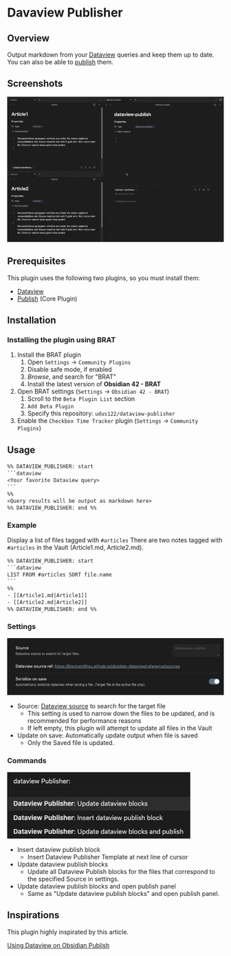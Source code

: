 # Davaview Publisher

## Overview

Output markdown from your [Dataview](https://blacksmithgu.github.io/obsidian-dataview) queries and keep them up to date.
You can also be able to [publish](https://obsidian.md/publish) them.

## Screenshots

![screenshot](assets/demo.gif)

## Prerequisites

This plugin uses the following two plugins, so you must install them:

- [Dataview](https://blacksmithgu.github.io/obsidian-dataview)
- [Publish](https://obsidian.md/publish) (Core Plugin)

## Installation

### Installing the plugin using BRAT

1. Install the BRAT plugin
    1. Open `Settings` -> `Community Plugins`
    2. Disable safe mode, if enabled
    3. *Browse*, and search for "BRAT" 
    4. Install the latest version of **Obsidian 42 - BRAT**
2. Open BRAT settings (`Settings` -> `Obsidian 42 - BRAT`)
    1. Scroll to the `Beta Plugin List` section
    2. `Add Beta Plugin`
    3. Specify this repository: `udus122/dataview-publisher`
3. Enable the `Checkbox Time Tracker` plugin (`Settings` -> `Community Plugins`)

## Usage

````
%% DATAVIEW_PUBLISHER: start
```dataview
<Your favorite Dataview query>
```
%%
<Query results will be output as markdown here>
%% DATAVIEW_PUBLISHER: end %%
````

### Example

Display a list of files tagged with `#articles`
There are two notes tagged with `#articles` in the Vault (Article1.md, Article2.md).

````
%% DATAVIEW_PUBLISHER: start
```dataview
LIST FROM #articles SORT file.name
```
%%
- [[Article1.md|Article1]]
- [[Article2.md|Article2]]
%% DATAVIEW_PUBLISHER: end %%
````

### Settings

![settings_screenshot](assets/settings.jpg)

- Source: [Dataview source](https://blacksmithgu.github.io/obsidian-dataview/reference/sources) to search for the target file
  - This setting is used to narrow down the files to be updated, and is recommended for performance reasons
  - If left empty, this plugin will attempt to update all files in the Vault
- Update on save: Automatically update output when file is saved
  - Only the Saved file is updated.

### Commands

![commands_screenshot](assets/commands.jpg)

- Insert dataview publish block
  - Insert Dataview Publisher Template at next line of cursor
- Update dataview publish blocks
  - Update all Dataview Publish blocks for the files that correspond to the specified Source in settings.
- Update dataview publish blocks and open publish panel
  - Same as "Update dataview publish blocks" and open publish panel.

## Inspirations

This plugin highly inspirated by this article.

[Using Dataview on Obsidian Publish](https://joschua.io/posts/2023/09/01/obsidian-publish-dataview)

